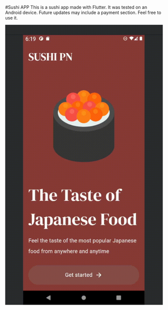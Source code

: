 #Sushi APP
This is a sushi app made with Flutter. It was tested on an Android device. Future updates may include a payment section.
Feel free to use it.

  ![1](preview.gif)
